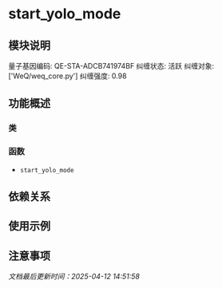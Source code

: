 # start_yolo_mode

## 模块说明
量子基因编码: QE-STA-ADCB741974BF
纠缠状态: 活跃
纠缠对象: ['WeQ/weq_core.py']
纠缠强度: 0.98

## 功能概述

### 类


### 函数

- `start_yolo_mode`

## 依赖关系

## 使用示例

## 注意事项

*文档最后更新时间：2025-04-12 14:51:58*